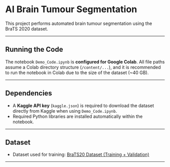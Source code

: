 # AI Brain Tumour Segmentation

This project performs automated brain tumour segmentation using the BraTS 2020 dataset.

---

## Running the Code

The notebook `Demo_Code.ipynb` is **configured for Google Colab**. All file paths assume a Colab directory structure (`/content/...`), and it is recommended to run the notebook in Colab due to the size of the dataset (~40 GB).

---

## Dependencies

- A **Kaggle API key** (`kaggle.json`) is required to download the dataset directly from Kaggle when using `Demo_Code.ipynb`.
- Required Python libraries are installed automatically within the notebook.

---

## Dataset

- Dataset used for training: [BraTS20 Dataset (Training + Validation)](https://www.kaggle.com/datasets/awsaf49/brats20-dataset-training-validation)

---
